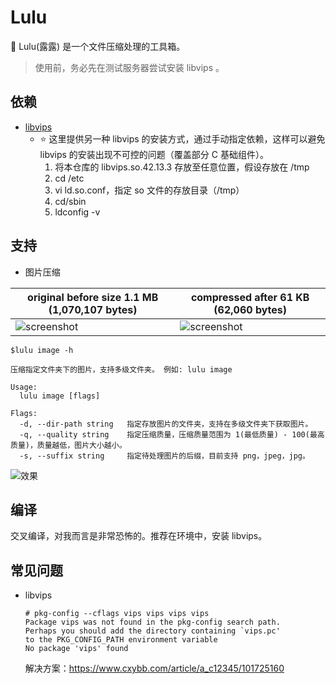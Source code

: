 # Lulu
🧙  Lulu(露露) 是一个文件压缩处理的工具箱。
> 使用前，务必先在测试服务器尝试安装 libvips 。

## 依赖
- [libvips](https://www.libvips.org/install.html) 
   - ⭐️ 这里提供另一种 libvips 的安装方式，通过手动指定依赖，这样可以避免 libvips 的安装出现不可控的问题（覆盖部分 C 基础组件）。
      1. 将本仓库的 libvips.so.42.13.3 存放至任意位置，假设存放在 /tmp
      3. cd /etc
      4. vi ld.so.conf，指定 so 文件的存放目录（/tmp）
      5. cd/sbin
      6. ldconfig -v

## 支持
- 图片压缩

original before size 1.1 MB (1,070,107 bytes)  | compressed after 61 KB (62,060 bytes)
------------- | -------------
![screenshot](https://s3.bmp.ovh/imgs/2021/11/f9fec302580982cc.jpeg "compress example")  | ![screenshot](https://s3.bmp.ovh/imgs/2021/11/8cc7d3099d517116.jpeg "compress example")


```
$lulu image -h

压缩指定文件夹下的图片，支持多级文件夹。 例如: lulu image

Usage:
  lulu image [flags]

Flags:
  -d, --dir-path string   指定存放图片的文件夹，支持在多级文件夹下获取图片。
  -q, --quality string    指定压缩质量，压缩质量范围为 1(最低质量) - 100(最高质量)，质量越低，图片大小越小。
  -s, --suffix string     指定待处理图片的后缀，目前支持 png，jpeg，jpg。
```

![效果](https://s3.bmp.ovh/imgs/2021/11/de561b2905c114c4.jpg)

## 编译
交叉编译，对我而言是非常恐怖的。推荐在环境中，安装 libvips。

## 常见问题

- libvips

  ```
  # pkg-config --cflags vips vips vips vips
  Package vips was not found in the pkg-config search path.
  Perhaps you should add the directory containing `vips.pc'
  to the PKG_CONFIG_PATH environment variable
  No package 'vips' found
  ```
  解决方案：https://www.cxybb.com/article/a_c12345/101725160


